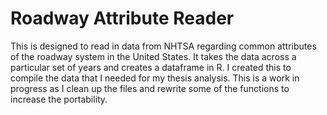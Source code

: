 # Roadway Attribute Reader
This is designed to read in data from NHTSA regarding common attributes of the roadway system in the United States. It takes the data across a particular set of years and creates a dataframe in R. I created this to compile the data that I needed for my thesis analysis. This is a work in progress as I clean up the files and rewrite some of the functions to increase the portability.
